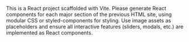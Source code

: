 <!-- Use this file to provide workspace-specific custom instructions to Copilot. For more details, visit https://code.visualstudio.com/docs/copilot/copilot-customization#_use-a-githubcopilotinstructionsmd-file -->

This is a React project scaffolded with Vite. Please generate React components for each major section of the previous HTML site, using modular CSS or styled-components for styling. Use image assets as placeholders and ensure all interactive features (sliders, modals, etc.) are implemented as React components.
